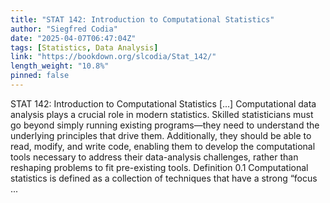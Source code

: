 ```yaml
---
title: "STAT 142: Introduction to Computational Statistics"
author: "Siegfred Codia"
date: "2025-04-07T06:47:04Z"
tags: [Statistics, Data Analysis]
link: "https://bookdown.org/slcodia/Stat_142/"
length_weight: "10.8%"
pinned: false
---
```


STAT 142: Introduction to Computational Statistics [...] Computational data analysis plays a crucial role in modern statistics. Skilled statisticians must go beyond simply running existing programs—they need to understand the underlying principles that drive them. Additionally, they should be able to read, modify, and write code, enabling them to develop the computational tools necessary to address their data-analysis challenges, rather than reshaping problems to fit pre-existing tools. Definition 0.1 Computational statistics is defined as a collection of techniques that have a strong “focus ...
